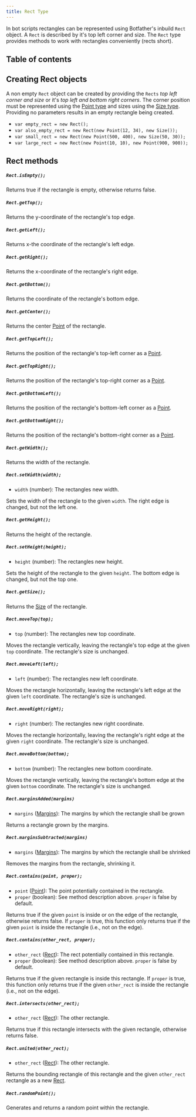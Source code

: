 ```yaml
---
title: Rect Type
---
```


In bot scripts rectangles can be represented using Botfather's inbuild `Rect` object. A `Rect` is described by it's top left corner and size. The `Rect` type provides methods to work with rectangles conveniently (rects short).

## Table of contents

## Creating Rect objects

A non empty `Rect` object can be created by providing the `Rects` _top left corner and size_ or it's _top left and bottom right corners_. The corner position must be represented using the [Point type](../point) and sizes using the [Size type](../size). Providing no parameters results in an empty rectangle being created.

- `var empty_rect = new Rect();`
- `var also_empty_rect = new Rect(new Point(12, 34), new Size());`
- `var small_rect = new Rect(new Point(500, 400), new Size(50, 30));`
- `var large_rect = new Rect(new Point(10, 10), new Point(900, 900));`

## Rect methods

##### `Rect.isEmpty();`

Returns true if the rectangle is empty, otherwise returns false.

##### `Rect.getTop();`

Returns the y-coordinate of the rectangle's top edge.

##### `Rect.getLeft();`

Returns x-the coordinate of the rectangle's left edge.

##### `Rect.getRight();`

Returns the x-coordinate of the rectangle's right edge.

##### `Rect.getBottom();`

Returns the coordinate of the rectangle's bottom edge.

##### `Rect.getCenter();`

Returns the center [Point](../point) of the rectangle.

##### `Rect.getTopLeft();`

Returns the position of the rectangle's top-left corner as a [Point](../point).

##### `Rect.getTopRight();`

Returns the position of the rectangle's top-right corner as a [Point](../point).

##### `Rect.getBottomLeft();`

Returns the position of the rectangle's bottom-left corner as a [Point](../point).

##### `Rect.getBottomRight();`

Returns the position of the rectangle's bottom-right corner as a [Point](../point).

##### `Rect.getWidth();`

Returns the width of the rectangle.

##### `Rect.setWidth(width);`

- `width` (number): The rectangles new width.

Sets the width of the rectangle to the given `width`. The right edge is changed, but not the left one.

##### `Rect.getHeight();`

Returns the height of the rectangle.

##### `Rect.setHeight(height);`

- `height` (number): The rectangles new height.

Sets the height of the rectangle to the given `height`. The bottom edge is changed, but not the top one.

##### `Rect.getSize();`

Returns the [Size](../size) of the rectangle.

##### `Rect.moveTop(top);`

- `top` (number): The rectangles new top coordinate.

Moves the rectangle vertically, leaving the rectangle's top edge at the given `top` coordinate. The rectangle's size is unchanged.

##### `Rect.moveLeft(left);`

- `left` (number): The rectangles new left coordinate.

Moves the rectangle horizontally, leaving the rectangle's left edge at the given `left` coordinate. The rectangle's size is unchanged.

##### `Rect.moveRight(right);`

- `right` (number): The rectangles new right coordinate.

Moves the rectangle horizontally, leaving the rectangle's right edge at the given `right` coordinate. The rectangle's size is unchanged.

##### `Rect.moveBottom(bottom);`

- `bottom` (number): The rectangles new bottom coordinate.

Moves the rectangle vertically, leaving the rectangle's bottom edge at the given `bottom` coordinate. The rectangle's size is unchanged.

##### `Rect.marginsAdded(margins)`

- `margins` ([Margins](../margins)): The margins by which the rectangle shall be grown

Returns a rectangle grown by the margins.

##### `Rect.marginsSubtracted(margins)`

- `margins` ([Margins](../margins)): The margins by which the rectangle shall be shrinked

Removes the margins from the rectangle, shrinking it.

##### `Rect.contains(point, proper);`

- `point` ([Point](../point)): The point potentially contained in the rectangle.
- `proper` (boolean): See method description above. `proper` is false by default.

Returns true if the given `point` is inside or on the edge of the rectangle, otherwise returns false.
If `proper` is true, this function only returns true if the given `point` is inside the rectangle (i.e., not on the edge).

##### `Rect.contains(other_rect, proper);`

- `other_rect` ([Rect](../rect)): The rect potentially contained in this rectangle.
- `proper` (boolean): See method description above. `proper` is false by default.

Returns true if the given rectangle is inside this rectangle.
If `proper` is true, this function only returns true if the given `other_rect` is inside the rectangle (i.e., not on the edge).

##### `Rect.intersects(other_rect);`

- `other_rect` ([Rect](../rect)): The other rectangle.

Returns true if this rectangle intersects with the given rectangle, otherwise returns false.

##### `Rect.united(other_rect);`

- `other_rect` ([Rect](../rect)): The other rectangle.

Returns the bounding rectangle of this rectangle and the given `other_rect` rectangle as a new [Rect](#).

##### `Rect.randomPoint();`

Generates and returns a random point within the rectangle.
